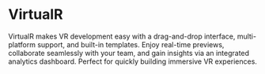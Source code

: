 # VirtualR
VirtualR makes VR development easy with a drag-and-drop interface, multi-platform support, and built-in templates. Enjoy real-time previews, collaborate seamlessly with your team, and gain insights via an integrated analytics dashboard. Perfect for quickly building immersive VR experiences.
